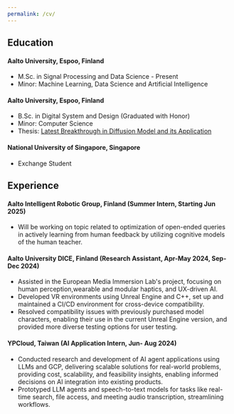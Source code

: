 ```yaml
---
permalink: /cv/
---
```


## Education 
#### Aalto University, Espoo, Finland
- M.Sc. in Signal Processing and Data Science - Present
- Minor: Machine Learning, Data Science and Artificial Intelligence
#### Aalto University, Espoo, Finland
* B.Sc. in Digital System and Design (Graduated with Honor)
* Minor: Computer Science
* Thesis: [Latest Breakthrough in Diffusion Model and its Application](https://aaltodoc.aalto.fi/items/7fe1131a-cf26-4554-a7a5-8d3d9a21b5b3)
#### National University of Singapore, Singapore
* Exchange Student
## Experience
#### Aalto Intelligent Robotic Group, Finland (Summer Intern, Starting Jun 2025)
* Will be working on topic related to optimization of open-ended queries in actively learning from human feedback by utilizing cognitive models of the human teacher.

#### Aalto University DICE, Finland (Research Assistant, Apr-May 2024, Sep-Dec 2024) 

* Assisted in the European Media Immersion Lab's project, focusing on human perception,wearable and modular haptics, and UX-driven AI.
* Developed VR environments using Unreal Engine and C++, set up and maintained a CI/CD
environment for cross-device compatibility.
* Resolved compatibility issues with previously purchased model characters, enabling their use in
the current Unreal Engine version, and provided more diverse testing options for user testing.

#### YPCloud, Taiwan (AI Application Intern, Jun- Aug 2024)

* Conducted research and development of AI agent applications using LLMs and GCP, delivering
scalable solutions for real-world problems, providing cost, scalability, and feasibility insights,
enabling informed decisions on AI integration into existing products.
* Prototyped LLM agents and speech-to-text models for tasks like real-time search, file access, and
meeting audio transcription, streamlining workflows.

